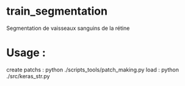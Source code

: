 # train_segmentation
Segmentation de vaisseaux sanguins de la rétine


# Usage :

create patchs : python ./scripts_tools/patch_making.py
load : python ./src/keras_str.py 
